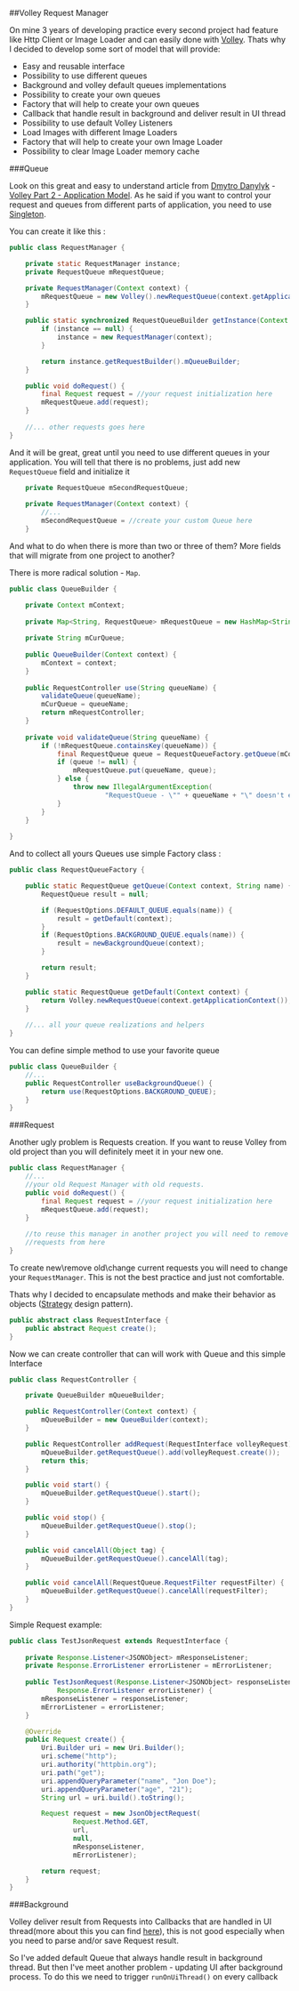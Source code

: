 ##Volley Request Manager

On mine 3 years of developing practice every second project had feature like Http Client or Image Loader and can easily done with [Volley][1]. Thats why I decided to develop some sort of model that will provide:

 - Easy and reusable interface
 - Possibility to use different queues
 - Background and volley default queues implementations
 - Possibility to create your own queues
 - Factory that will help to create your own queues
 - Callback that handle result in background and deliver result in UI thread
 - Possibility to use default Volley Listeners
 - Load Images with different Image Loaders
 - Factory that will help to create your own Image Loader
 - Possibility to clear Image Loader memory cache

###Queue

Look on this great and easy to understand article from [Dmytro Danylyk][2] - [Volley Part 2 - Application Model][3]. As he said if you want to control your request and queues from different parts of application, you need to use [Singleton][4].

You can create it like this :

```java
public class RequestManager {

    private static RequestManager instance;
    private RequestQueue mRequestQueue;

    private RequestManager(Context context) {
        mRequestQueue = new Volley().newRequestQueue(context.getApplicationContext());
    }

    public static synchronized RequestQueueBuilder getInstance(Context context) {
        if (instance == null) {
            instance = new RequestManager(context);
        }

        return instance.getRequestBuilder().mQueueBuilder;
    }

    public void doRequest() {
        final Request request = //your request initialization here
        mRequestQueue.add(request);
    }
    
    //... other requests goes here
}
```
And it will be great, great until you need to use different queues in your application. You will tell that there is no problems, just add new `RequestQueue` field and initialize it
```java
    private RequestQueue mSecondRequestQueue;
    
    private RequestManager(Context context) {
        //...
        mSecondRequestQueue = //create your custom Queue here
    }
```
And what to do when there is more than two or three of them?
More fields that will migrate from one project to another?

There is more radical solution - `Map`.
```java
public class QueueBuilder {

    private Context mContext;
    
    private Map<String, RequestQueue> mRequestQueue = new HashMap<String, RequestQueue>();
    
    private String mCurQueue;    
    
    public QueueBuilder(Context context) {
        mContext = context;
    }
    
    public RequestController use(String queueName) {
        validateQueue(queueName);
        mCurQueue = queueName;
        return mRequestController;
    }
    
    private void validateQueue(String queueName) {
        if (!mRequestQueue.containsKey(queueName)) {
            final RequestQueue queue = RequestQueueFactory.getQueue(mContext, queueName);
            if (queue != null) {
                mRequestQueue.put(queueName, queue);
            } else {
                throw new IllegalArgumentException(
                        "RequestQueue - \"" + queueName + "\" doesn't exists!");
            }
        }
    }
    
}    
```
And to collect all yours Queues use simple Factory class :
```java
public class RequestQueueFactory {

    public static RequestQueue getQueue(Context context, String name) {
        RequestQueue result = null;

        if (RequestOptions.DEFAULT_QUEUE.equals(name)) {
            result = getDefault(context);
        }
        if (RequestOptions.BACKGROUND_QUEUE.equals(name)) {
            result = newBackgroundQueue(context);
        }

        return result;
    }

    public static RequestQueue getDefault(Context context) {
        return Volley.newRequestQueue(context.getApplicationContext());
    }
    
    //... all your queue realizations and helpers
}
```
You can define simple method to use your favorite queue
```java
public class QueueBuilder {
    //...
    public RequestController useBackgroundQueue() {
        return use(RequestOptions.BACKGROUND_QUEUE);
    }    
}
```
###Request

Another ugly problem is Requests creation. If you want to reuse Volley from old project than you will definitely meet it in your new one.

```java
public class RequestManager {
    //...
    //your old Request Manager with old requests.
    public void doRequest() {
        final Request request = //your request initialization here
        mRequestQueue.add(request);
    }
    
    //to reuse this manager in another project you will need to remove or change your old
    //requests from here
}
```
To create new\remove old\change current requests you will need to change your `RequestManager`. This is not the best practice and just not comfortable.

Thats why I decided to encapsulate methods and make their behavior as objects ([Strategy][5] design pattern).

```java
public abstract class RequestInterface {
    public abstract Request create();
}
```
Now we can create controller that can will work with Queue and this simple Interface
```java
public class RequestController {

    private QueueBuilder mQueueBuilder;

    public RequestController(Context context) {
        mQueueBuilder = new QueueBuilder(context);
    }

    public RequestController addRequest(RequestInterface volleyRequest) {
        mQueueBuilder.getRequestQueue().add(volleyRequest.create());
        return this;
    }

    public void start() {
        mQueueBuilder.getRequestQueue().start();
    }

    public void stop() {
        mQueueBuilder.getRequestQueue().stop();
    }

    public void cancelAll(Object tag) {
        mQueueBuilder.getRequestQueue().cancelAll(tag);
    }

    public void cancelAll(RequestQueue.RequestFilter requestFilter) {
        mQueueBuilder.getRequestQueue().cancelAll(requestFilter);
    }
}
```
Simple Request example:
```java
public class TestJsonRequest extends RequestInterface {
    
    private Response.Listener<JSONObject> mResponseListener;
    private Response.ErrorListener errorListener = mErrorListener;
    
    public TestJsonRequest(Response.Listener<JSONObject> responseListener,
            Response.ErrorListener errorListener) {
        mResponseListener = responseListener;
        mErrorListener = errorListener;
    }

    @Override
    public Request create() {
        Uri.Builder uri = new Uri.Builder();
        uri.scheme("http");
        uri.authority("httpbin.org");
        uri.path("get");
        uri.appendQueryParameter("name", "Jon Doe");
        uri.appendQueryParameter("age", "21");
        String url = uri.build().toString();

        Request request = new JsonObjectRequest(
                Request.Method.GET,
                url,
                null,
                mResponseListener,
                mErrorListener);

        return request;
    }
}
```
###Background

Volley deliver result from Requests into Callbacks that are handled in UI thread(more about this you can find [here][6]), this is not good especially when you need to parse and/or save Request result. 

So I've added default Queue that always handle result in background thread. But then I've meet another problem - updating UI after background process. To do this we need to trigger `runOnUiThread()` on every callback






  [1]: https://developers.google.com/events/io/sessions/325304728
  [2]: http://dmytrodanylyk.github.io/dmytrodanylyk
  [3]: https://github.com/dmytrodanylyk/dmytrodanylyk/blob/gh-pages/articles/volley-part-2.md
  [4]: http://www.oodesign.com/singleton-pattern.html
  [5]: http://www.oodesign.com/strategy-pattern.html
  [6]: http://goo.gl/dScAvf
